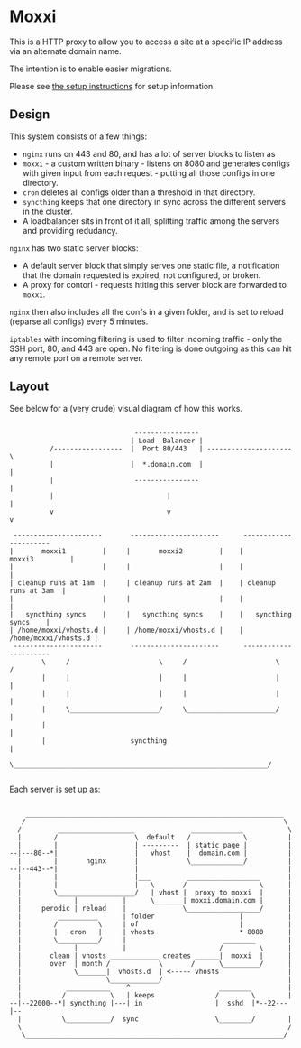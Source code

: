 Moxxi
=====

This is a HTTP proxy to allow you to access a site at a specific IP address via an alternate domain name.

The intention is to enable easier migrations.

Please see [the setup instructions](/setup.md) for setup information.

Design
------

This system consists of a few things:

* `nginx` runs on 443 and 80, and has a lot of server blocks to listen as
* `moxxi` - a custom written binary - listens on 8080 and generates configs with given input from each request - putting all those configs in one directory.
* `cron` deletes all configs older than a threshold in that directory.
* `syncthing` keeps that one directory in sync across the different servers in the cluster.
* A loadbalancer sits in front of it all, splitting traffic among the servers and providing redudancy.

`nginx` has two static server blocks:

* A default server block that simply serves one static file, a notification that the domain requested is expired, not configured, or broken.
* A proxy for contorl - requests htiting this server block are forwarded to `moxxi`.

`nginx` then also includes all the confs in a given folder, and is set to reload (reparse all configs) every 5 minutes.

`iptables` with incoming filtering is used to filter incoming traffic - only the SSH port, 80, and 443 are open. No filtering is done outgoing as this can hit any remote port on a remote server.

Layout
------

See below for a (very crude) visual diagram of how this works.

```

                               ----------------
                              | Load  Balancer |
          /-----------------  |  Port 80/443   | ---------------------\
          |                   |  *.domain.com  |                      |    
          |                    ----------------                       |      
          |                            |                              |
          v                            v                              v
                                                                                                              
 ----------------------       ----------------------      ---------------------- 
|       moxxi1         |     |       moxxi2         |    |       moxxi3         |
|                      |     |                      |    |                      |
| cleanup runs at 1am  |     | cleanup runs at 2am  |    | cleanup runs at 3am  |
|                      |     |                      |    |                      |
|   syncthing syncs    |     |   syncthing syncs    |    |   syncthing syncs    |
| /home/moxxi/vhosts.d |     | /home/moxxi/vhosts.d |    | /home/moxxi/vhosts.d |
 ----------------------       ----------------------      ----------------------
        \     /                      \     /                      \     /
        |     |                      |     |                      |     |
        |     |                      |     |                      |     |
        |     \______________________/     \______________________/     |
        |                                                               |
        |                     syncthing                                 |
        \_______________________________________________________________/


```

Each server is set up as:

```

    ________________________________________________________________  
   /                                                                \        
  /         ___________________              _____________           \
  |        /                   \  default   /             \          |
  |        |                   | ---------  | static page |          |
--|---80--*|                   |   vhost    |  domain.com |          |
  |        |       nginx       |            \_____________/          |
--|--443--*|                   |                                     |
  |        |                   |___         __________________       |
  |        |                   |   \       /                  \      |
  |        \___________________/   | vhost |  proxy to moxxi  |      |
  |             |           |      \_______| moxxi.domain.com |      |
  |     perodic | reload    |              \__________________/      |
  |         __________      | folder                     |           |
  |        /          \     | of                         |           |    
  |        |   cron   |     | vhosts                     * 8080      |
  |        \__________/     |                        ________        |    
  |             |           |                       /         \      |
  |       clean | vhosts ____________ creates ______|  moxxi  |      |
  |       over  | month /            \       /      \_________/      |
  |             \_______|  vhosts.d  | <----- vhosts                 |
  |                     \____________/                               |     
  |           ___________    ^                      ________         |
  |          /           \   | keeps               /        \        |
--|--22000--*| syncthing |---| in                  |  sshd  |*--22---|--
  |          \___________/  sync                   \________/        |
  \                                                                  /
   \________________________________________________________________/
  
``` 

